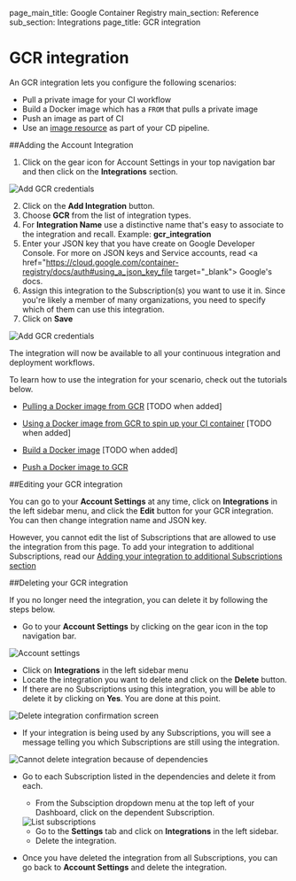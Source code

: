 page_main_title: Google Container Registry
main_section: Reference
sub_section: Integrations
page_title: GCR integration

# GCR integration

An GCR integration lets you configure the following scenarios:

- Pull a private image for your CI workflow
- Build a Docker image which has a `FROM` that pulls a private image
- Push an image as part of CI
- Use an [image resource](resource-image/) as part of your CD pipeline.

##Adding the Account Integration

1. Click on the gear icon for Account Settings in your top navigation bar and then click on the **Integrations** section.

<img src="../../images/reference/integrations/account-settings.png" alt="Add GCR credentials">

2. Click on the **Add Integration** button.
3. Choose **GCR** from the list of integration types.
4. For **Integration Name** use a distinctive name that's easy to associate to the integration and recall. Example: **gcr_integration**
5. Enter your JSON key that you have create on Google Developer Console. For more on JSON keys and Service accounts, read <a href="https://cloud.google.com/container-registry/docs/auth#using_a_json_key_file target="_blank"> Google's docs</a>.
6. Assign this integration to the Subscription(s) you want to use it in. Since you're likely a member of many organizations, you need to specify which of them can use this integration.
7. Click on **Save**

<img src="../../images/reference/integrations/gcr-integration.png" alt="Add GCR credentials">

The integration will now be available to all your continuous integration and deployment workflows.

To learn how to use the integration for your scenario, check out the tutorials below.

* [Pulling a Docker image from GCR]() [TODO when added]

* [Using a Docker image from GCR to spin up your CI container]() [TODO when added]

* [Build a Docker image](../../../tutorials/ci/hub-gcr-build-docker-image/) [TODO when added]

* [Push a Docker image to GCR](../ci/push-gcr/)

##Editing your GCR integration

You can go to your **Account Settings** at any time, click on **Integrations** in the left sidebar menu, and click the **Edit** button for your GCR integration. You can then change integration name and JSON key.

However, you cannot edit the list of Subscriptions that are allowed to use the integration from this page. To add your integration to additional Subscriptions, read our [Adding your integration to additional Subscriptions section](integrations-overview/#add-subscriptions)

##Deleting your GCR integration

If you no longer need the integration, you can delete it by following the steps below.

-  Go to your **Account Settings** by clicking on the gear icon in the top navigation bar.

<img src="../../images/reference/integrations/account-settings.png" alt="Account settings">

-  Click on **Integrations** in the left sidebar menu
- Locate the integration you want to delete and click on the **Delete** button.
- If there are no Subscriptions using this integration, you will be able to delete it by clicking on **Yes**. You are done at this point.

<img src="../../images/reference/integrations/confirm-delete-integration.png" alt="Delete integration confirmation screen">

- If your integration is being used by any Subscriptions, you will see a message telling you which Subscriptions are still using the integration.

<img src="../../images/reference/integrations/cannot-delete-integration.png" alt="Cannot delete integration because of dependencies">

- Go to each Subscription listed in the dependencies and delete it from each.
    - From the Subsciption dropdown menu at the top left of your Dashboard, click on the dependent Subscription.

    <img src="../../images/reference/integrations/list-subscriptions.png" alt="List subscriptions">

    - Go to the **Settings** tab and click on **Integrations** in the left sidebar.
    - Delete the integration.
- Once you have deleted the integration from all Subscriptions, you can go back to **Account Settings** and delete the integration.